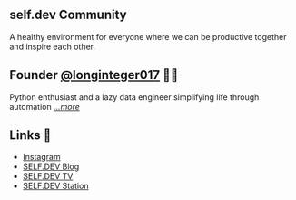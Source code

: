 ## self.dev Community
A healthy environment for everyone where we can be productive together and inspire each other.


## Founder [@longinteger017](https://www.github.com/longinteger017) 🧑‍💻
Python enthusiast and a lazy data engineer simplifying life through automation *[...more](https://beacons.ai/longinteger)*


## Links 🔗
- [Instagram](https://www.instagram.com/self.devs)
- [SELF.DEV Blog](https://blog.theselfdev.com) 
- [SELF.DEV TV](https://www.twitch.tv/selfdev_tv)
- [SELF.DEV Station](https://station.selfdev.app/)
